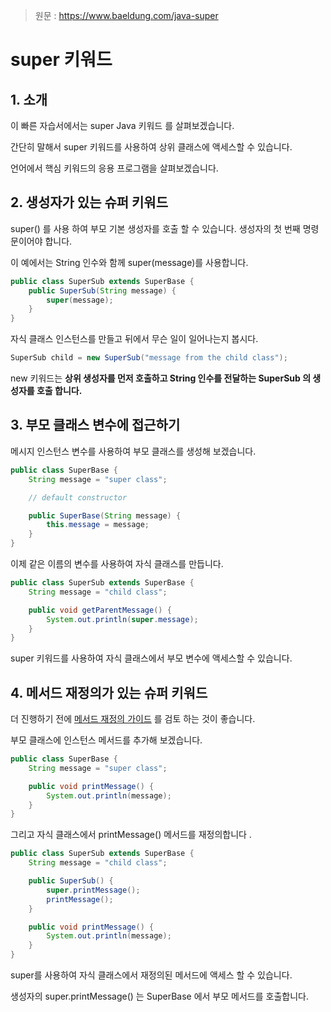 > 원문 : https://www.baeldung.com/java-super

# super 키워드

## 1. 소개
이 빠른 자습서에서는 super Java 키워드 를 살펴보겠습니다.

간단히 말해서 super 키워드를 사용하여 상위 클래스에 액세스할 수 있습니다.

언어에서 핵심 키워드의 응용 프로그램을 살펴보겠습니다.

## 2. 생성자가 있는  슈퍼 키워드

super() 를 사용 하여 부모 기본 생성자를 호출 할 수 있습니다. 생성자의 첫 번째 명령문이어야 합니다.

이 예에서는 String 인수와 함께 super(message)를 사용합니다.

```java
public class SuperSub extends SuperBase {
    public SuperSub(String message) {
        super(message);
    }
}
```

자식 클래스 인스턴스를 만들고 뒤에서 무슨 일이 일어나는지 봅시다.

```java
SuperSub child = new SuperSub("message from the child class");
```

new 키워드는 **상위 생성자를 먼저 호출하고 String 인수를 전달하는 SuperSub 의 생성자를 호출 합니다.**

## 3. 부모 클래스 변수에 접근하기

메시지 인스턴스 변수를 사용하여 부모 클래스를 생성해 보겠습니다.

```java
public class SuperBase {
    String message = "super class";

    // default constructor

    public SuperBase(String message) {
        this.message = message;
    }
}
```

이제 같은 이름의 변수를 사용하여 자식 클래스를 만듭니다.

```java
public class SuperSub extends SuperBase {
    String message = "child class";

    public void getParentMessage() {
        System.out.println(super.message);
    }
}
```

super 키워드를 사용하여 자식 클래스에서 부모 변수에 액세스할 수 있습니다.

## 4. 메서드 재정의가 있는 슈퍼 키워드

더 진행하기 전에 [메서드 재정의 가이드](https://www.baeldung.com/java-method-overload-override) 를 검토 하는 것이 좋습니다.

부모 클래스에 인스턴스 메서드를 추가해 보겠습니다.

```java
public class SuperBase {
    String message = "super class";

    public void printMessage() {
        System.out.println(message);
    }
}
```

그리고 자식 클래스에서 printMessage() 메서드를 재정의합니다 .

```java
public class SuperSub extends SuperBase {
    String message = "child class";

    public SuperSub() {
        super.printMessage();
        printMessage();
    }

    public void printMessage() {
        System.out.println(message);
    }
}
```

super를 사용하여 자식 클래스에서 재정의된 메서드에 액세스 할 수 있습니다.

생성자의 super.printMessage() 는 SuperBase 에서 부모 메서드를 호출합니다.
